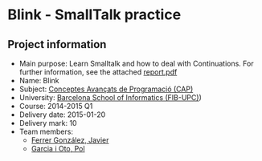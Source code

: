 Blink - SmallTalk practice
===================

Project information
------------------

* Main purpose:  Learn Smalltalk and how to deal with Continuations. For further information, see the attached [report.pdf](report.pdf)
* Name:          Blink
* Subject:       [Conceptes Avançats de Programació (CAP)](http://www.fib.upc.edu/en/estudiar-enginyeria-informatica/assignatures/CAP.html)
* University:    [Barcelona School of Informatics (FIB-UPC)](http://www.fib.upc.edu/))
* Course:        2014-2015 Q1
* Delivery date: 2015-01-20
* Delivery mark: 10
* Team members:
  * [Ferrer González, Javier](https://twitter.com/JavierCane)
  * [Garcia i Oto, Pol](https://twitter.com/Ranirinn)
